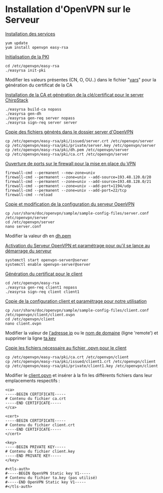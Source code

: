 # Installation d'OpenVPN sur le Serveur
<ins>Installation des services</ins>
```
yum update
yum install openvpn easy-rsa
```

<ins>Initialisation de la PKI</ins>
```
cd /etc/openvpn/easy-rsa
./easyrsa init-pki
```

Modifier les valeurs présentes (CN, O, OU..) dans le fichier "<ins>vars</ins>" pour la génération du certificat de la CA

<ins>Installation de la CA et génération de la clé/certificat pour le server ChirpStack</ins>
```
./easyrsa build-ca nopass
./easyrsa gen-dh
./easyrsa gen-req server nopass
./easyrsa sign-req server server
```

<ins>Copie des fichiers générés dans le dossier server d'OpenVPN</ins>
```
cp /etc/openvpn/easy-rsa/pki/issued/server.crt /etc/openvpn/server
cp /etc/openvpn/easy-rsa/pki/private/server.key /etc/openvpn/server
cp /etc/openvpn/easy-rsa/pki/dh.pem /etc/openvpn/server
cp /etc/openvpn/easy-rsa/pki/ca.crt /etc/openvpn/server
```

<ins>Ouverture de ports sur le firewall pour la mise en place du VPN</ins>
```
firewall-cmd --permanent --new-zone=univ
firewall-cmd --permanent --zone=univ --add-source=193.48.120.0/20
firewall-cmd --permanent --zone=univ --add-source=193.48.128.0/21
firewall-cmd --permanent --zone=univ --add-port=1194/udp
firewall-cmd --permanent --zone=univ --add-port=22/tcp
firewall-cmd --reload
```

<ins>Copie et modification de la configuration du serveur OpenVPN</ins>
```
cp /usr/share/doc/openvpn/sample/sample-config-files/server.conf /etc/openvpn/server
cd /etc/openvpn/server
nano server.conf
```

Modifier la valeur dh en <ins>dh.pem</ins>

<ins>Activation du Serveur OpenVPN et paramétrage pour qu'il se lance au démarrage du serveur</ins>
```
systemctl start openvpn-server@server
systemctl enable openvpn-server@server
```

<ins>Génération du certificat pour le client</ins>
```
cd /etc/openvpn/easy-rsa
./easyrsa gen-req client1 nopass
./easyrsa sign-req client client1
```

<ins>Copie de la configuration client et paramétrage pour notre utilisation</ins>
```
cp /usr/share/doc/openvpn/sample/sample-config-files/client.conf /etc/openvpn/client/client.ovpn
cd /etc/openvpn/client
nano client.ovpn
```

Modifier la valeur de <ins>l'adresse ip</ins> ou le <ins>nom de domaine</ins> (ligne 'remote') et supprimer la ligne <ins>ta.key</ins>

<ins>Copie les fichiers nécessaire au fichier .opvn pour le client</ins>
```
cp /etc/openvpn/easy-rsa/pki/ca.crt /etc/openvpn/client
cp /etc/openvpn/easy-rsa/pki/issued/client1.crt /etc/openvpn/client
cp /etc/openvpn/easy-rsa/pki/private/client1.key /etc/openvpn/client
```

Modifier le <ins>client.opvn</ins> et insérer à la fin les différents fichiers dans leur emplacements respectifs :
```
<ca>
-----BEGIN CERTIFICATE-----
# Contenu du fichier ca.crt
-----END CERTIFICATE-----
</ca>

<cert>
-----BEGIN CERTIFICATE-----
# Contenu du fichier client.crt
-----END CERTIFICATE-----
</cert>

<key>
-----BEGIN PRIVATE KEY-----
# Contenu du fichier client.key
-----END PRIVATE KEY-----
</key>

#<tls-auth>
#-----BEGIN OpenVPN Static key V1-----
# Contenu du fichier ta.key (pas utilisé)
#-----END OpenVPN Static key V1-----
#</tls-auth>
```
